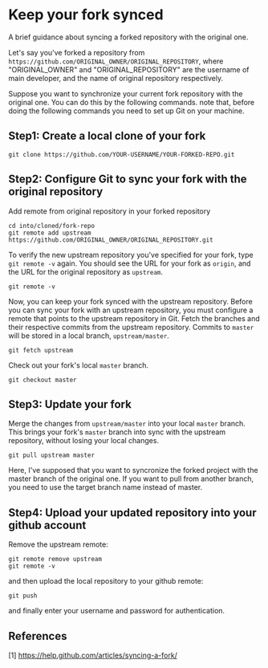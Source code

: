 # Keep your fork synced
A brief guidance about syncing a forked repository with the original one.


Let's say you've forked a repository from `https://github.com/ORIGINAL_OWNER/ORIGINAL_REPOSITORY`, where "ORIGINAL_OWNER" and "ORIGINAL_REPOSITORY" are the username of main developer, and the name of original repository respectively. 

Suppose you want to synchronize your current fork repository with the original one. You can do this by the following commands. note that, before doing the following commands you need to set up Git on your machine. 

## Step1: Create a local clone of your fork
```
git clone https://github.com/YOUR-USERNAME/YOUR-FORKED-REPO.git
```
## Step2: Configure Git to sync your fork with the original repository
Add remote from original repository in your forked repository
```
cd into/cloned/fork-repo
git remote add upstream https://github.com/ORIGINAL_OWNER/ORIGINAL_REPOSITORY.git
```
To verify the new upstream repository you've specified for your fork, type `git remote -v` again. You should see the URL for your fork as `origin`, and the URL for the original repository as `upstream`.
```
git remote -v
```
Now, you can keep your fork synced with the upstream repository. Before you can sync your fork with an upstream repository, you must configure a remote that points to the upstream repository in Git. Fetch the branches and their respective commits from the upstream repository. Commits to `master` will be stored in a local branch, `upstream/master`.
```
git fetch upstream
```
Check out your fork's local `master` branch.
```
git checkout master
```
## Step3: Update your fork
Merge the changes from `upstream/master` into your local `master` branch. This brings your fork's `master` branch into sync with the upstream repository, without losing your local changes.
```
git pull upstream master
```
Here, I've supposed that you want to syncronize the forked project with the master branch of the original one. If you want to pull from another branch, you need to use the target branch name instead of master. 
## Step4: Upload your updated repository into your github account
Remove the upstream remote:
```
git remote remove upstream
git remote -v
```
and then upload the local repository to your github remote:
```
git push
```
and finally enter your username and password for authentication.

## References
[1] https://help.github.com/articles/syncing-a-fork/



